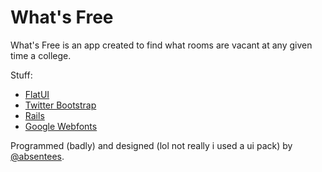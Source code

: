 What's Free
=======

What's Free is an app created to find what rooms are vacant at any given time a college.

Stuff:

- [FlatUI](http://designmodo.com/flat-free/)
- [Twitter Bootstrap](http://twitter.github.com/bootstrap/)
- [Rails](http://rubyonrails.org/)
- [Google Webfonts](http://www.google.com/webfonts)

Programmed (badly) and designed (lol not really i used a ui pack) by  [@absentees](http://twitter.com/absentees).

